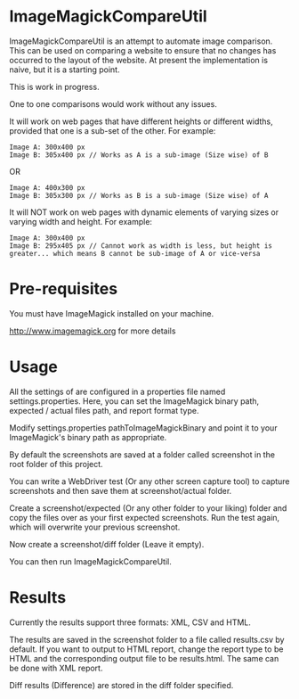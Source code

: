 ImageMagickCompareUtil
======================

ImageMagickCompareUtil is an attempt to automate image comparison. This can be used on comparing a website to ensure that no changes has occurred to the layout of the website. At present the implementation is naive, but it is a starting point.

This is work in progress.

One to one comparisons would work without any issues.

It will work on web pages that have different heights or different widths, provided that one is a sub-set of the other. For example:

```
Image A: 300x400 px
Image B: 305x400 px // Works as A is a sub-image (Size wise) of B
```

OR

```
Image A: 400x300 px
Image B: 305x300 px // Works as B is a sub-image (Size wise) of A
```

It will NOT work on web pages with dynamic elements of varying sizes or varying width and height. For example:

```
Image A: 300x400 px
Image B: 295x405 px // Cannot work as width is less, but height is greater... which means B cannot be sub-image of A or vice-versa
```

Pre-requisites
==============

You must have ImageMagick installed on your machine.

http://www.imagemagick.org for more details

Usage
=====

All the settings of are configured in a properties file named settings.properties. Here, you can set the ImageMagick binary path, expected / actual files path, and report format type.

Modify settings.properties pathToImageMagickBinary and point it to your ImageMagick's binary path as appropriate.

By default the screenshots are saved at a folder called screenshot in the root folder of this project.

You can write a WebDriver test (Or any other screen capture tool) to capture screenshots and then save them at screenshot/actual folder.

Create a screenshot/expected (Or any other folder to your liking) folder and copy the files over as your first expected screenshots. Run the test again, which will overwrite your previous screenshot.

Now create a screenshot/diff folder (Leave it empty).

You can then run ImageMagickCompareUtil.

Results
=======

Currently the results support three formats: XML, CSV and HTML.

The results are saved in the screenshot folder to a file called results.csv by default. If you want to output to HTML report, change the report type to be HTML and the corresponding output file to be results.html. The same can be done with XML report.

Diff results (Difference) are stored in the diff folder specified.
